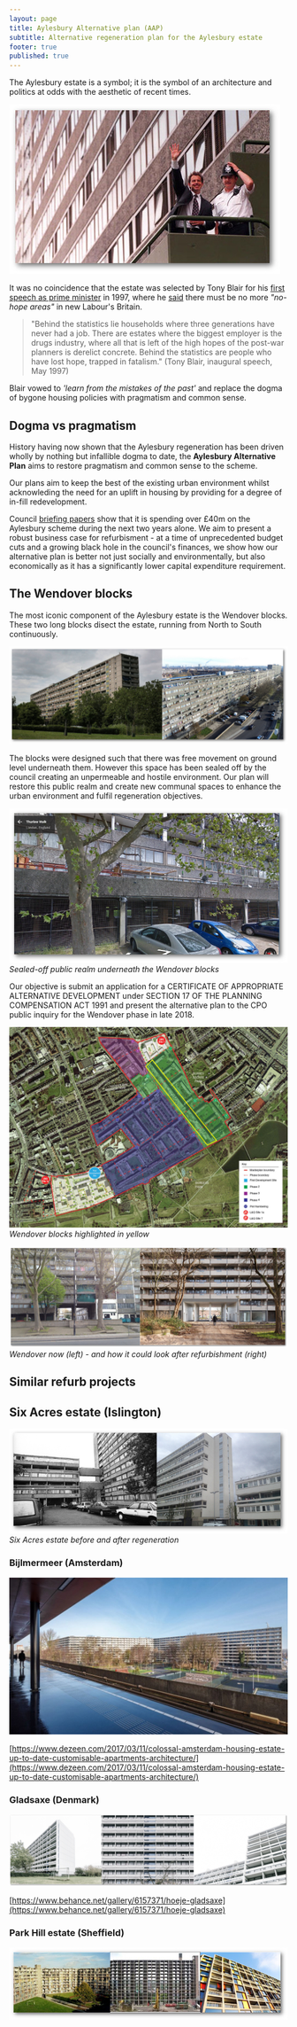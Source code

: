 ```yaml
---
layout: page
title: Aylesbury Alternative plan (AAP)
subtitle: Alternative regeneration plan for the Aylesbury estate
footer: true
published: true
---
```

The Aylesbury estate is a symbol; it is the symbol of an architecture and politics at odds with the aesthetic of recent times.

![](/img/blairaylesbury.jpg)

It was no coincidence that the estate was selected by Tony Blair for his [first speech as prime minister](http://www.independent.co.uk/news/blairs-pledge-to-the-dark-estates-1253883.html) in 1997, where he [said](http://www.bbc.co.uk/news/special/politics97/news/06/0602/blair.shtml) there must be no more _"no-hope areas"_ in new Labour's Britain. 

>"Behind the statistics lie households where three generations have never had a job. There are estates where the biggest employer is the drugs industry, where all that is left of the high hopes of the post-war planners is derelict concrete. Behind the statistics are people who have lost hope, trapped in fatalism." (Tony Blair, inaugural speech, May 1997) 

Blair vowed to _'learn from the mistakes of the past'_ and replace the dogma of bygone housing policies with pragmatism and common sense. 

## Dogma vs pragmatism
History having now shown that the Aylesbury regeneration has been driven wholly by nothing but infallible dogma to date, the __Aylesbury Alternative Plan__ aims to restore pragmatism and common sense to the scheme.

Our plans aim to keep the best of the existing urban environment whilst acknowleding the need for an uplift in housing by providing for a degree of in-fill redevelopment.

Council [briefing papers](http://moderngov.southwark.gov.uk/documents/s63817/Report.Aylesbury%20Regeneration%20Delivery.pdf) show that it is spending over £40m on the Aylesbury scheme during the next two years alone. We aim to present a robust business case for refurbisment - at a time of unprecedented budget cuts and a growing black hole in the council's finances, we show how our alternative plan is better not just socially and environmentally, but also economically as it has a significantly lower capital expenditure requirement.

## The Wendover blocks
The most iconic component of the Aylesbury estate is the Wendover blocks. These two long blocks disect the estate, running from North to South continuously.

![](/img/wendover2.jpg)

The blocks were designed such that there was free movement on ground level underneath them. However this space has been sealed off by the council creating an unpermeable and hostile environment. Our plan will restore this public realm and create new communal spaces to enhance the urban environment and fulfil regeneration objectives.

![](/img/aylesburyparkingspace.png)
*Sealed-off public realm underneath the Wendover blocks*

Our objective is submit an application for a CERTIFICATE OF APPROPRIATE ALTERNATIVE DEVELOPMENT under SECTION 17 OF THE PLANNING COMPENSATION ACT 1991 and present the alternative plan to the CPO public inquiry for the Wendover phase in late 2018.  

![](/img/phase1.jpg)
*Wendover blocks highlighted in yellow*

![](/img/wendcomp.jpg)
*Wendover now (left) - and how it could look after refurbishment (right)*

## Similar refurb projects

## Six Acres estate (Islington)

![](/img/sixacresbeforeafter.jpg) 
*Six Acres estate before and after regeneration*

### Bijlmermeer (Amsterdam)

![](/img/biljmeer.jpg)

[https://www.dezeen.com/2017/03/11/colossal-amsterdam-housing-estate-up-to-date-customisable-apartments-architecture/](https://www.dezeen.com/2017/03/11/colossal-amsterdam-housing-estate-up-to-date-customisable-apartments-architecture/)

### Gladsaxe (Denmark)

![](/img/gladsaxe.jpg)

[https://www.behance.net/gallery/6157371/hoeje-gladsaxe](https://www.behance.net/gallery/6157371/hoeje-gladsaxe)

### Park Hill estate (Sheffield)

![](/img/parkhill.jpg)
